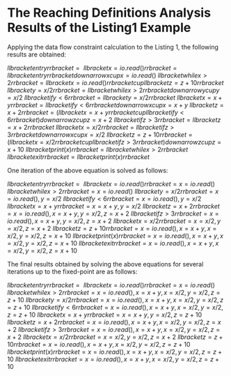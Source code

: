 # The Reaching Definitions Analysis Results of the Listing1 Example

Applying the data flow constraint calculation to the Listing 1, the following results are obtained:

$llbracket entryrrbracket={}$
$llbracket x=io.read()rrbracket=llbracket entryrrbracketdownarrow xcup{x=io.read( )}$
$llbracket while x>2rrbracket=llbracket x=io.read()rrbracketcupllbracket z=z+10rrbracket$
$llbracket y=x/2rrbracket=llbracket while x>2rrbracketdownarrow ycup{y=x/2}$
$llbracket if y<6rrbracket=llbracket y=x/2rrbracket$
$llbracket x=x+yrrbracket=llbracket if y<6rrbracketdownarrow xcup{x=x+y}$
$llbracket z=x+2rrbracket=(llbracket x=x+yrrbracketcupllbracket if y<6rrbracket)downarrow zcup{z=x+2}$
$llbracket if z>3rrbracket=llbracket z=x+2rrbracket$
$llbracket x=x/2rrbracket=llbracket if z>3rrbracketdownarrow xcup{x=x/2}$
$llbracket z=z+10rrbracket=(llbracket x=x/2rrbracketcupllbracket if z>3rrbracket)downarrow zcup{z=x+10}$
$llbracket print(x)rrbracket=llbracket while x>2rrbracket$
$llbracket exitrrbracket=llbracket print(x)rrbracket$


One iteration of the above equation is solved as follows:

$llbracket entryrrbracket={}$
$llbracket x=io.read()rrbracket={x=io.read()}$
$llbracket while x>2rrbracket={x=io.read()}$
$llbracket y=x/2rrbracket={x=io.read(),y=x/2}$
$llbracket if y<6rrbracket={x=io.read(),y=x/2}$
$llbracket x=x+yrrbracket={x=x+y,y=x/2}$
$llbracket z=x+2rrbracket={x=io.read(),x=x+y,y=x/2,z=x+2}$
$llbracket if z>3rrbracket={x=io.read(),x=x+y,y=x/2,z=x+2}$
$llbracket x=x/2rrbracket={x=x/2,y=x/2,z=x+2}$
$llbracket z=z+10rrbracket={x=io.read(),x=x+y,x=x/2,y=x/2,z=x+10}$
$llbracket print(x)rrbracket={x=io.read(),x=x+y,x=x/2,y=x/2,z=x+10}$
$llbracket exitrrbracket={x=io.read(),x=x+y,x=x/2,y=x/2,z=x+10}$


The final results obtained by solving the above equations for several iterations up to the fixed-point are as follows:

$llbracket entryrrbracket={}$
$llbracket x=io.read()rrbracket={x=io.read()}$
$llbracket while x>2rrbracket={x=io.read(),x=x+y,x=x/2,y=x/2,z=z+10}$
$llbracket y=x/2rrbracket={x=io.read(),x=x+y,x=x/2,y=x/2,z=z+10}$
$llbracket if y<6rrbracket={x=io.read(),x=x+y,x=x/2,y=x/2,z=z+10}$
$llbracket x=x+yrrbracket={x=x+y,y=x/2,z=z+10}$
$llbracket z=x+2rrbracket={x=io.read(),x=x+y,x=x/2,y=x/2,z=x+2}$
$llbracket if z>3rrbracket={x=io.read(),x=x+y,x=x/2,y=x/2,z=x+2}$
$llbracket x=x/2rrbracket={x=x/2,y=x/2,z=x+2}$
$llbracket z=z+10rrbracket={x=io.read(),x=x+y,x=x/2,y=x/2,z=z+10}$
$llbracket print(x)rrbracket={x=io.read(),x=x+y,x=x/2,y=x/2,z=z+10}$
$llbracket exitrrbracket={x=io.read(),x=x+y,x=x/2,y=x/2,z=z+10}$
